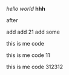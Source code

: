 *hello world*
**hhh**

after

add
add 21
add some

this is me code

this is me code 11

this is me code 312312
